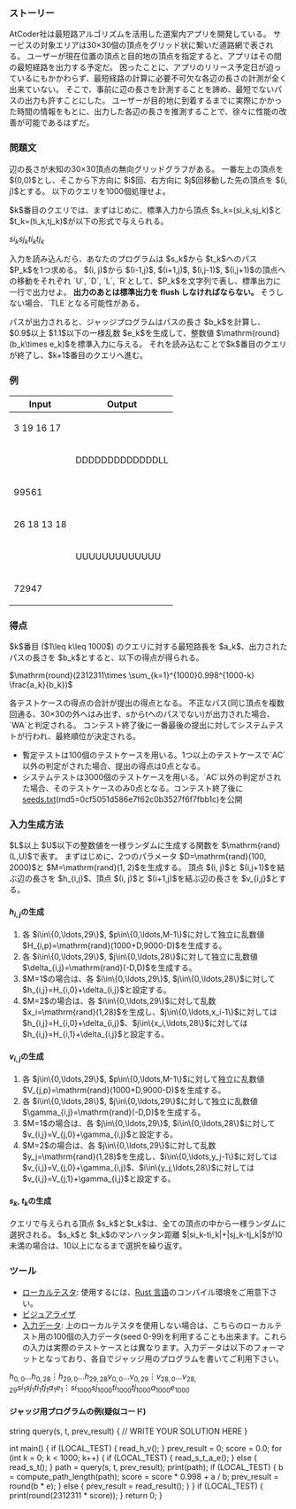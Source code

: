 
<div>

<span>

<span>

<div>

<section>

### **ストーリー**

<p>
AtCoder社は最短路アルゴリズムを活用した道案内アプリを開発している。
サービスの対象エリアは30×30個の頂点をグリッド状に繋いだ道路網で表される。
ユーザーが現在位置の頂点と目的地の頂点を指定すると、アプリはその間の最短経路を出力する予定だ。
困ったことに、アプリのリリース予定日が迫っているにもかかわらず、最短経路の計算に必要不可欠な各辺の長さの計測が全く出来ていない。
そこで、事前に辺の長さを計測することを諦め、最短でないパスの出力も許すことにした。
ユーザーが目的地に到着するまでに実際にかかった時間の情報をもとに、出力した各辺の長さを推測することで、徐々に性能の改善が可能であるはずだ。
</p>

</section>

</div>

<div>

<section>

### **問題文**

<p>
辺の長さが未知の30×30頂点の無向グリッドグラフがある。
一番左上の頂点を $(0,0)$とし、そこから下方向に $i$回、右方向に $j$回移動した先の頂点を $(i, j)$とする。
以下のクエリを1000個処理せよ。
</p>

<p>
$k$番目のクエリでは、まずはじめに、標準入力から頂点 $s_k=(si_k,sj_k)$と $t_k=(ti_k,tj_k)$が以下の形式で与えられる。
</p>

<div>

$si_k$$sj_k$$ti_k$$tj_k$
</div>

<p>
入力を読み込んだら、あなたのプログラムは $s_k$から $t_k$へのパス $P_k$を1つ求める。
$(i, j)$から $(i-1,j)$, $(i+1,j)$, $(i,j-1)$, $(i,j+1)$の頂点への移動をそれぞれ `U`, `D`, `L`, `R`として、$P_k$を文字列で表し、標準出力に一行で出力せよ。

<strong>
出力のあとは標準出力を flush しなければならない。
</strong>
そうしない場合、`TLE`となる可能性がある。
</p>

<p>
パスが出力されると、ジャッジプログラムはパスの長さ $b_k$を計算し、$0.9$以上 $1.1$以下の一様乱数 $e_k$を生成して、整数値 $\mathrm{round}(b_k\times e_k)$を標準入力に与える。
それを読み込むことで$k$番目のクエリが終了し、$k+1$番目のクエリへ進む。
</p>

</section>

</div>

<div>

<section>

### **例**

<table>

<thead>

<tr>

<th>
Input
</th>

<th>
Output
</th>

</tr>

</thead>

<tbody>

<tr>

<td>

<div>

3 19 16 17
</div>

</td>

<td>

</td>

</tr>

<tr>

<td>

</td>

<td>

<div>

DDDDDDDDDDDDDLL
</div>

</td>

</tr>

<tr>

<td>

<div>

99561
</div>

</td>

<td>

</td>

</tr>

<tr>

<td>

<div>

26 18 13 18
</div>

</td>

<td>

</td>

</tr>

<tr>

<td>

</td>

<td>

<div>

UUUUUUUUUUUUU
</div>

</td>

</tr>

<tr>

<td>

<div>

72947
</div>

</td>

<td>

</td>

</tr>

</tbody>

</table>

</section>

</div>

<div>

<section>

### **得点**

<p>
$k$番目 ($1\leq k\leq 1000$) のクエリに対する最短路長を $a_k$、出力されたパスの長さを $b_k$とすると、以下の得点が得られる。
</p>

<p>
$\mathrm{round}(2312311\times \sum_{k=1}^{1000}0.998^{1000-k} \frac{a_k}{b_k})$
</p>

<p>
各テストケースの得点の合計が提出の得点となる。
不正なパス(同じ頂点を複数回通る、30×30の外へはみ出す、sからtへのパスでない)が出力された場合、`WA`と判定される。
コンテスト終了後に一番最後の提出に対してシステムテストが行われ、最終順位が決定される。
</p>

<ul>

<li>
暫定テストは100個のテストケースを用いる。1つ以上のテストケースで`AC`以外の判定がされた場合、提出の得点は0点となる。
</li>

<li>
システムテストは3000個のテストケースを用いる。`AC`以外の判定がされた場合、そのテストケースのみ0点となる。コンテスト終了後に<a href="https://img.atcoder.jp/ahc003/seeds.txt">seeds.txt</a>(md5=0cf5051d586e7f62c0b3527f6f7fbb1c)を公開
</li>

</ul>

</section>

</div>

<div>

<section>

### **入力生成方法**

<p>
$L$以上 $U$以下の整数値を一様ランダムに生成する関数を $\mathrm{rand}(L,U)$で表す。
まずはじめに、2つのパラメータ $D=\mathrm{rand}(100, 2000)$と $M=\mathrm{rand}(1, 2)$を生成する。
頂点 $(i, j)$と $(i,j+1)$を結ぶ辺の長さを $h_{i,j}$、頂点 $(i, j)$と $(i+1,j)$を結ぶ辺の長さを $v_{i,j}$とする。
</p>

#### **$h_{i,j}$の生成**

<ol>

<li>
各 $i\in\{0,\ldots,29\}$, $p\in\{0,\ldots,M-1\}$に対して独立に乱数値 $H_{i,p}=\mathrm{rand}(1000+D,9000-D)$を生成する。
</li>

<li>
各 $i\in\{0,\ldots,29\}$, $j\in\{0,\ldots,28\}$に対して独立に乱数値 $\delta_{i,j}=\mathrm{rand}(-D,D)$を生成する。
</li>

<li>
$M=1$の場合は、各 $i\in\{0,\ldots,29\}$, $j\in\{0,\ldots,28\}$に対して $h_{i,j}=H_{i,0}+\delta_{i,j}$と設定する。
</li>

<li>
$M=2$の場合は、各 $i\in\{0,\ldots,29\}$に対して乱数 $x_i=\mathrm{rand}(1,28)$を生成し、$j\in\{0,\ldots,x_i-1\}$に対しては $h_{i,j}=H_{i,0}+\delta_{i,j}$、$j\in\{x_i,\ldots,28\}$に対しては $h_{i,j}=H_{i,1}+\delta_{i,j}$と設定する。
</li>

</ol>

#### **$v_{i,j}$の生成**

<ol>

<li>
各 $j\in\{0,\ldots,29\}$, $p\in\{0,\ldots,M-1\}$に対して独立に乱数値 $V_{j,p}=\mathrm{rand}(1000+D,9000-D)$を生成する。
</li>

<li>
各 $i\in\{0,\ldots,28\}$, $j\in\{0,\ldots,29\}$に対して独立に乱数値 $\gamma_{i,j}=\mathrm{rand}(-D,D)$を生成する。
</li>

<li>
$M=1$の場合は、各 $j\in\{0,\ldots,29\}$, $i\in\{0,\ldots,28\}$に対して $v_{i,j}=V_{j,0}+\gamma_{i,j}$と設定する。
</li>

<li>
$M=2$の場合は、各 $j\in\{0,\ldots,29\}$に対して乱数 $y_j=\mathrm{rand}(1,28)$を生成し、$i\in\{0,\ldots,y_j-1\}$に対しては $v_{i,j}=V_{j,0}+\gamma_{i,j}$、$i\in\{y_j,\ldots,28\}$に対しては $v_{i,j}=V_{j,1}+\gamma_{i,j}$と設定する。
</li>

</ol>

#### **$s_k$, $t_k$の生成**

<p>
クエリで与えられる頂点 $s_k$と$t_k$は、全ての頂点の中から一様ランダムに選択される。
$s_k$と $t_k$のマンハッタン距離 $|si_k-ti_k|+|sj_k-tj_k|$が10未満の場合は、10以上になるまで選択を繰り返す。
</p>

</section>

</div>

<div>

<section>

### **ツール**

<ul>

<li>
<a href="https://img.atcoder.jp/ahc003/c1ae4a8996958aa31f5f9d3aa3f51033.zip">ローカルテスタ</a>: 使用するには、<a href="https://www.rust-lang.org/ja">Rust 言語</a>のコンパイル環境をご用意下さい。
</li>

<li>
<a href="https://img.atcoder.jp/ahc003/e7eb814463364c249c93216eee64275.html">ビジュアライザ</a>
</li>

<li>
<a href="https://img.atcoder.jp/ahc003/499df4d8fb8c9326c7b718917d14f17a.zip">入力データ</a>: 上のローカルテスタを使用しない場合は、こちらのローカルテスト用の100個の入力データ(seed 0-99)を利用することも出来ます。これらの入力は実際のテストケースとは異なります。入力データは以下のフォーマットとなっており、各自でジャッジ用のプログラムを書いてご利用下さい。
</li>

</ul>

<div>

$h_{0,0}$$\ldots$$h_{0,28}$$\vdots$$h_{29,0}$$\ldots$$h_{29,28}$$v_{0,0}$$\ldots$$v_{0,29}$$\vdots$$v_{28,0}$$\ldots$$v_{28,29}$$si_1$$sj_1$$ti_1$$tj_1$$a_1$$e_1$$\vdots$$si_{1000}$$sj_{1000}$$ti_{1000}$$tj_{1000}$$a_{1000}$$e_{1000}$
</div>

#### **ジャッジ用プログラムの例(疑似コード)**

<div>

string query(s, t, prev_result) {
    // WRITE YOUR SOLUTION HERE
}

int main() {
    if (LOCAL_TEST) {
        read_h_v();
    }
    prev_result = 0;
    score = 0.0;
    for (int k = 0; k < 1000; k++) {
        if (LOCAL_TEST) {
            read_s_t_a_e();
        } else {
            read_s_t();
        }
        path = query(s, t, prev_result);
        print(path);
        if (LOCAL_TEST) {
            b = compute_path_length(path);
            score = score * 0.998 + a / b;
            prev_result = round(b * e);
        } else {
            prev_result = read_result();
        }
    }
    if (LOCAL_TEST) {
        print(round(2312311 * score));
    }
    return 0;
}

</div>

</section>

</div>

</span>

</span>

</div>
